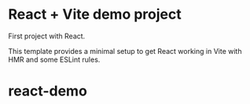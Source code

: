 # React + Vite demo project

First project with React.

This template provides a minimal setup to get React working in Vite with HMR and some ESLint rules.
# react-demo
